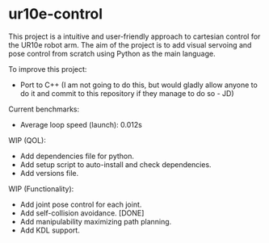 # ur10e-control

This project is a intuitive and user-friendly approach to cartesian control for the UR10e robot arm. The aim of the project is to add visual servoing and pose control from scratch using Python as the main language.

To improve this project:
- Port to C++ (I am not going to do this, but would gladly allow anyone to do it and commit to this repository if they manage to do so - JD)


Current benchmarks:
- Average loop speed (launch): 0.012s

WIP (QOL):
- Add dependencies file for python.
- Add setup script to auto-install and check dependencies.
- Add versions file.

WIP (Functionality):
- Add joint pose control for each joint.
- Add self-collision avoidance. [DONE]
- Add manipulability maximizing path planning.
- Add KDL support.

